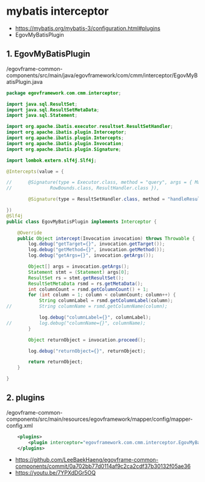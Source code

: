 # mybatis interceptor

- https://mybatis.org/mybatis-3/configuration.html#plugins
- EgovMyBatisPlugin

## 1. EgovMyBatisPlugin
/egovframe-common-components/src/main/java/egovframework/com/cmm/interceptor/EgovMyBatisPlugin.java

```java
package egovframework.com.cmm.interceptor;

import java.sql.ResultSet;
import java.sql.ResultSetMetaData;
import java.sql.Statement;

import org.apache.ibatis.executor.resultset.ResultSetHandler;
import org.apache.ibatis.plugin.Interceptor;
import org.apache.ibatis.plugin.Intercepts;
import org.apache.ibatis.plugin.Invocation;
import org.apache.ibatis.plugin.Signature;

import lombok.extern.slf4j.Slf4j;

@Intercepts(value = {

//		@Signature(type = Executor.class, method = "query", args = { MappedStatement.class, Object.class,
//				RowBounds.class, ResultHandler.class }),

		@Signature(type = ResultSetHandler.class, method = "handleResultSets", args = { Statement.class, }),

})
@Slf4j
public class EgovMyBatisPlugin implements Interceptor {

	@Override
	public Object intercept(Invocation invocation) throws Throwable {
		log.debug("getTarget={}", invocation.getTarget());
		log.debug("getMethod={}", invocation.getMethod());
		log.debug("getArgs={}", invocation.getArgs());

		Object[] args = invocation.getArgs();
		Statement stmt = (Statement) args[0];
		ResultSet rs = stmt.getResultSet();
		ResultSetMetaData rsmd = rs.getMetaData();
		int columnCount = rsmd.getColumnCount() + 1;
		for (int column = 1; column < columnCount; column++) {
			String columnLabel = rsmd.getColumnLabel(column);
//			String columnName = rsmd.getColumnName(column);

			log.debug("columnLabel={}", columnLabel);
//			log.debug("columnName={}", columnName);
		}

		Object returnObject = invocation.proceed();

		log.debug("returnObject={}", returnObject);

		return returnObject;
	}

}
```

## 2. plugins

/egovframe-common-components/src/main/resources/egovframework/mapper/config/mapper-config.xml

```xml
	<plugins>
		<plugin interceptor="egovframework.com.cmm.interceptor.EgovMyBatisPlugin"></plugin>
	</plugins>
```

- https://github.com/LeeBaekHaeng/egovframe-common-components/commit/0a702bb77d0114af9c2ca2cdf37b30132f05ae36
- https://youtu.be/7YPXdDGr5OQ
